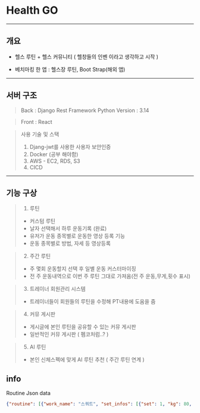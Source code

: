 # Health GO

---

## 개요

- 헬스 루틴 + 헬스 커뮤니티 ( 헬창들의 인벤 이라고 생각하고 시작 )

- 베치마킹 한 앱 : 헬스장 루틴, Boot Strap(해외 앱)

---

## 서버 구조

> Back : Django Rest Framework
> Python Version : 3.14

> Front : React

> 사용 기술 및 스택
>  1. Djang-jwt를 사용한 사용자 보안인증
>  2. Docker (공부 해야함)
>  3. AWS
    - EC2, RDS, S3
>  4. CICD

---

## 기능 구상

  >1. 루틴
  > - 커스텀 루틴
  >  - 날자 선택해서 하루 운동기록 (완료)
  >  - 유저가 운동 종목별로 운동한 영상 등록 기능
  >  - 운동 종목별로 방법, 자세 등 영상등록

  >2. 주간 루틴
  >  - 주 몇회 운동할지 선택 후 일별 운동 커스터마이징
  >  - 전 주 운동내역으로 이번 주 루틴 그대로 가져옴(전 주 운동,무게,횟수 표시)

  >3. 트레이너 회원관리 시스템
  >  - 트레이너들이 회원들의 루틴을 수정해 PT내용에 도움을 줌

  >4. 커뮤 게시판
  >  - 게시글에 본인 루틴을 공유할 수 있는 커뮤 게시판
  >  - 일반적인 커뮤 게시판 ( 펨코처럼..? )

  >5. AI 루틴
  >  - 본인 신체스펙에 맞게 AI 루틴 추천 ( 주간 루틴 연계 )


## info
Routine Json data
```JSON
{"routine": [{"work_name": "스쿼트", "set_infos": [{"set": 1, "kg": 80, "labs": 8}, {"set": 2, "kg": 90, "labs": 5}, {"set": 3, "kg": 100, "labs": 3}]}, {"work_name": "벤치 프레스", "set_infos": [{"set": 1, "kg": 60, "labs": 7}, {"set": 2, "kg": 70, "labs": 6}, {"set": 3, "kg": 80, "labs": 5}]}, {"work_name": "컨벤셔널 데드리프트", "set_infos": [{"set": 1, "kg": 100, "labs": 5}, {"set": 2, "kg": 110, "labs": 4}, {"set": 3, "kg": 120, "labs": 3}]}]}
```
